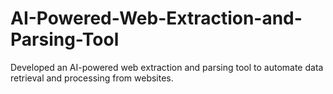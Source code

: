 # AI-Powered-Web-Extraction-and-Parsing-Tool
Developed an AI-powered web extraction and parsing tool to automate data retrieval and processing from websites.
